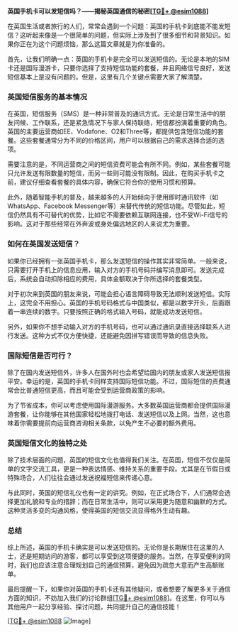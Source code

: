 **英国手机卡可以发短信吗？——揭秘英国通信的秘密[[TG💪+ @esim1088](https://t.me/s/esim1088)]**

在英国生活或者旅行的人们，常常会遇到一个问题：英国的手机卡到底能不能发短信？这听起来像是一个很简单的问题，但实际上涉及到了很多细节和背景知识。如果你正在为这个问题烦恼，那么这篇文章就是为你准备的。

首先，让我们明确一点：英国的手机卡是完全可以发送短信的。无论是本地的SIM卡还是国际漫游卡，只要你选择了支持短信功能的套餐，并且网络信号良好，发送短信基本上是没有问题的。但是，这里有几个关键点需要大家了解清楚。

### 英国短信服务的基本情况

在英国，短信服务（SMS）是一种非常普及的通讯方式。无论是日常生活中的朋友问候、工作联系，还是紧急情况下与家人保持联络，短信都扮演着重要的角色。英国的主要运营商如EE、Vodafone、O2和Three等，都提供包含短信功能的套餐。这些套餐通常分为不同的价格区间，用户可以根据自己的需求选择合适的选项。

需要注意的是，不同运营商之间的短信资费可能会有所不同。例如，某些套餐可能只允许发送有限数量的短信，而另一些则可能没有限制。因此，在购买手机卡之前，建议仔细查看套餐的具体内容，确保它符合你的使用习惯和预算。

此外，随着智能手机的普及，越来越多的人开始倾向于使用即时通讯软件（如WhatsApp、Facebook Messenger等）来替代传统的短信功能。尽管如此，短信仍然具有不可替代的优势，比如它不需要依赖互联网连接，也不受Wi-Fi信号的影响。这对于那些经常在外奔波或身处偏远地区的人来说尤为重要。

### 如何在英国发送短信？

如果你已经拥有一张英国手机卡，那么发送短信的操作其实非常简单。一般来说，只需要打开手机上的信息应用，输入对方的手机号码并编写消息即可。发送完成后，系统会自动扣除相应的费用，具体金额取决于你所选择的套餐类型。

对于初次来到英国的朋友来说，可能会担心语言障碍导致无法顺利发送短信。实际上，这完全不用担心。英国的手机号码格式与中国类似，都是以数字开头，后面跟着一串连续的数字。只要按照正确的格式输入号码，就能成功发送短信。

另外，如果你不想手动输入对方的手机号码，也可以通过通讯录直接选择联系人进行发送。这种方式不仅方便快捷，还能避免因拼写错误而导致的信息失败。

### 国际短信是否可行？

除了在国内发送短信外，许多人在国外时也会希望给国内的朋友或家人发送短信报平安。幸运的是，英国的手机卡同样支持国际短信功能。不过，国际短信的资费通常会比普通短信更高，而且可能会受到运营商政策的影响。

为了节省成本，你可以考虑使用国际漫游服务。大多数英国运营商都会提供国际漫游套餐，让你能够在其他国家轻松地拨打电话、发送短信以及上网。当然，这也意味着你需要提前向运营商咨询相关条款，以免产生不必要的额外费用。

### 英国短信文化的独特之处

除了技术层面的问题，英国的短信文化也值得我们关注。在英国，短信不仅仅是简单的文字交流工具，更是一种表达情感、维持关系的重要手段。尤其是在节假日或特殊场合，人们往往会通过发送祝福短信来传递心意。

与此同时，英国的短信礼仪也有一定的讲究。例如，在正式场合下，人们通常会选择更加礼貌和专业的措辞；而在日常生活中，则可以采用更为随意和幽默的方式。这种灵活多变的沟通风格，使得英国的短信交流显得格外生动有趣。

### 总结

综上所述，英国的手机卡确实是可以发送短信的。无论你是长期居住在这里的人士，还是短期访问的游客，都可以享受到这项便捷的服务。当然，在享受便利的同时，我们也应该注意合理规划自己的通信预算，避免因为疏忽大意而产生高额账单。

最后提醒一下，如果你对英国的手机卡还有其他疑问，或者想要了解更多关于通信方面的知识，不妨加入我们的讨论群组[[TG💪+ @esim1088](https://t.me/s/esim1088)]。在这里，你可以与其他用户一起分享经验、探讨问题，共同提升自己的通信技能！

[[TG💪+ @esim1088](https://t.me/s/esim1088) ![Image](https://i.postimg.cc/4NQfJmqS/Snipaste-2025-05-13-00-14-12.png)]